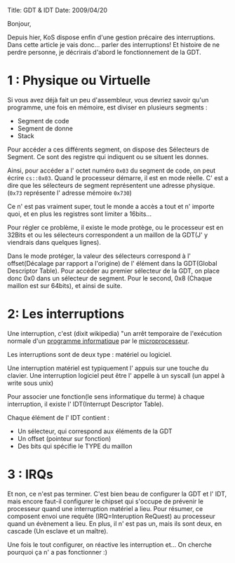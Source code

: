 ﻿Title: GDT & IDT
Date: 2009/04/20

Bonjour,

Depuis hier, KoS dispose enfin d'une gestion précaire des interruptions.
Dans cette article je vais donc... parler des interruptions!
Et histoire de ne perdre personne, je décrirais d'abord le fonctionnement de la
GDT.

1 : Physique ou Virtuelle
=========================

Si vous avez déjà fait un peu d'assembleur, vous devriez savoir qu'un programme,
une fois en mémoire, est diviser en plusieurs segments :

 * Segment de code
 * Segment de donne
 * Stack

Pour accéder a ces différents segment, on dispose des Sélecteurs de Segment.
Ce sont des registre qui indiquent ou se situent les donnes.

Ainsi, pour accéder a l' octet numéro `0x03` du segment de code,
on peut écrire `cs::0x03`.
Quand le processeur démarre, il est en mode réelle.
C' est a dire que les sélecteurs de segment représentent une adresse physique.
(`0x73` représente l' adresse mémoire `0x730`)

Ce n' est pas vraiment super, tout le monde a accès a tout et n' importe quoi,
et en plus les registres sont limiter a 16bits...

Pour régler ce problème, il existe le mode protège,
ou le processeur est en 32Bits et ou les sélecteurs correspondent a un maillon
 de la GDT(J' y viendrais dans quelques lignes).

Dans le mode protéger, la valeur des sélecteurs correspond à
l' offset(Décalage par rapport a l'origine) de l' élément dans
la GDT(Global Descriptor Table).
Pour accéder au premier sélecteur de la GDT, on place donc 0x0 dans
un sélecteur de segment.
Pour le second, 0x8 (Chaque maillon est sur 64bits), et ainsi de suite.

2: Les interruptions
====================

Une interruption, c'est (dixit wikipedia) "un arrêt temporaire de
l'exécution normale d'un
[programme informatique](http://fr.wikipedia.org/wiki/Programme_informatique)
par le [microprocesseur](http://fr.wikipedia.org/wiki/Microprocesseur).

Les interruptions sont de deux type : matériel ou logiciel.

Une interruption matériel est typiquement l' appuis sur une touche du clavier.
Une interruption logiciel peut être l' appelle à
un syscall (un appel à write sous unix)

Pour associer une fonction(le sens informatique du terme) à chaque
interruption, il existe l' IDT(Interrupt Descriptor Table).

Chaque élément de l' IDT contient :

 * Un sélecteur, qui correspond aux éléments de la GDT
 * Un offset (pointeur sur fonction)
 * Des bits qui spécifie le TYPE du maillon

3 : IRQs
========

Et non, ce n'est pas terminer. C'est bien beau de configurer la GDT et l' IDT,
mais encore faut-il configurer le chipset qui s'occupe de prévenir le processeur
quand une interruption matériel a lieu.
Pour résumer, ce composent envoi une requête (IRQ=Interuption ReQuest)
au processeur quand un évènement a lieu.
En plus, il n' est pas un, mais ils sont deux, en cascade (Un esclave et un maître).

Une fois le tout configurer, on réactive les interruption et...
On cherche pourquoi ça n' a pas fonctionner :)
